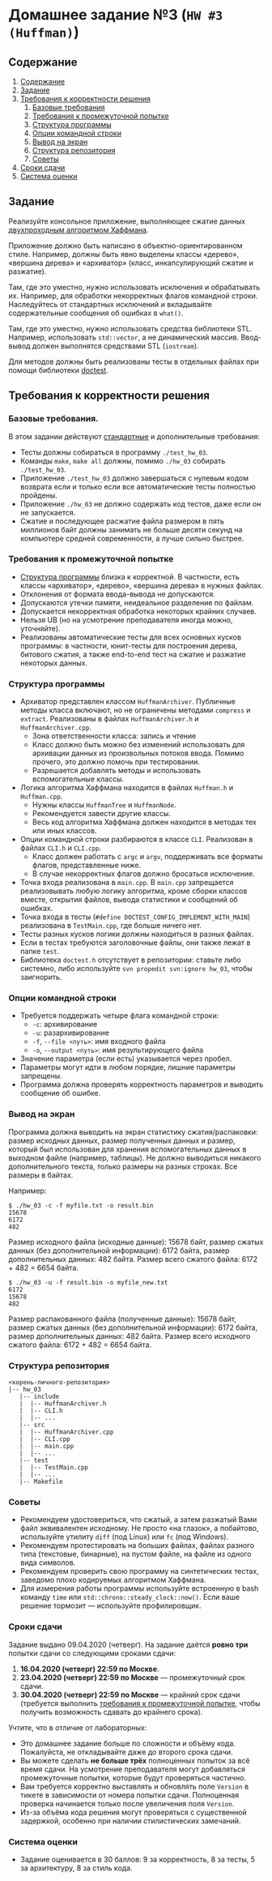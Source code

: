 #  Домашнее задание №3 (`HW #3 (Huffman)`)

## Содержание
1. [Содержание](#содержание)
1. [Задание](#задание)
1. [Требования к корректности решения](#требования-к-корректности-решения)
    1. [Базовые требования](#базовые-требования)
    1. [Требования к промежуточной попытке](#требования-к-промежуточной-попытке)
    1. [Структура программы](#структура-программы)
    1. [Опции командной строки](#опции-командной-строки)
    1. [Вывод на экран](#вывод-на-экран)
    1. [Структура репозитория](#структура-репозитория)
    1. [Советы](#советы)
1. [Сроки сдачи](#сроки-сдачи)
1. [Система оценки](#система-оценки)

## Задание
Реализуйте консольное приложение, выполняющее сжатие данных
[двухпроходным алгоритмом Хаффмана](https://neerc.ifmo.ru/wiki/index.php?title=%D0%90%D0%BB%D0%B3%D0%BE%D1%80%D0%B8%D1%82%D0%BC_%D0%A5%D0%B0%D1%84%D1%84%D0%BC%D0%B0%D0%BD%D0%B0).

Приложение должно быть написано в объектно-ориентированном стиле. Например, должны быть
явно выделены классы «дерево», «вершина дерева» и «архиватор» (класс, инкапсулирующий
сжатие и разжатие).

Там, где это уместно, нужно использовать исключения и обрабатывать их. Например, для
обработки некорректных флагов командной строки.
Наследуйтесь от стандартных исключений и вкладывайте содержательные сообщения об ошибках
в `what()`.

Там, где это уместно, нужно использовать средства библиотеки STL. Например, использовать
`std::vector`, а не динамический массив. Ввод-вывод должен выполнятся средствами STL
(`iostream`).

Для методов должны быть реализованы тесты в отдельных файлах при помощи библиотеки [doctest](https://github.com/onqtam/doctest).

## Требования к корректности решения
### Базовые требования.
В этом задании действуют [стандартные](../tasks-common) и дополнительные требования:

* Тесты должны собираться в программу `./test_hw_03`.
* Команды `make`, `make all` должны, помимо `./hw_03` собирать `./test_hw_03`.
* Приложение `./test_hw_03` должно завершаться с нулевым кодом возврата
  если и только если все автоматические тесты полностью пройдены.
* Приложение `./hw_03` не должно содержать код тестов, даже если он не запускается.
* Сжатие и последующее расжатие файла размером в пять миллионов байт должны занимать
  не больше десяти секунд на компьютере средней современности, а лучше сильно быстрее.

### Требования к промежуточной попытке
* [Структура программы](#структура-программы) близка к корректной.
  В частности, есть классы «архиватор», «дерево», «вершина дерева»
  в нужных файлах.
* Отклонения от формата ввода-вывода не допускаются.
* Допускаются утечки памяти, неидеальное разделение по файлам.
* Допускается некорректная обработка некоторых крайних случаев.
* Нельзя UB (но на усмотрение преподавателя иногда можно, уточняйте).
* Реализованы автоматические тесты для всех основных кусков программы:
  в частности, юнит-тесты для построения дерева, битового сжатия,
  а также end-to-end тест на сжатие и разжатие некоторых данных.

### Структура программы
* Архиватор представлен классом `HuffmanArchiver`. Публичные методы класса включают, но не ограничены методами `compress` и `extract`.
  Реализованы в файлах `HuffmanArchiver.h` и `HuffmanArchiver.cpp`.
  * Зона ответственности класса: запись и чтение 
  * Класс должно быть можно без изменений использовать для архивации данных из произвольных потоков ввода.
    Помимо прочего, это должно помочь при тестировании.
  * Разрешается добавлять методы и использовать вспомогательные классы.
* Логика алгоритма Хаффмана находится в файлах `Huffman.h` и `Huffman.cpp`.
  * Нужны классы `HuffmanTree` и `HuffmanNode`.
  * Рекомендуется завести другие классы.
  * Весь код алгоритма Хаффмана должен находится в методах тех или иных классов.
* Опции командной строки разбираются в классе `CLI`. Реализован в файлах `CLI.h` и `CLI.cpp`.
  * Класс должен работать с `argc` и `argv`, поддерживать все форматы флагов, представленные ниже.
  * В случае некорректных флагов должно бросаться исключение.
* Точка входа реализована в `main.cpp`.
  В `main.cpp` запрещается реализовывать любую логику алгоритма, кроме сборки классов вместе,
  открытия файлов, вывода статистики и сообщений об ошибках.
* Точка входа в тесты (`#define DOCTEST_CONFIG_IMPLEMENT_WITH_MAIN`) реализована в `TestMain.cpp`, где больше ничего нет.
* Тесты разных кусков логики должны находиться в разных файлах.
* Если в тестах требуются заголовочные файлы, они также лежат в папке `test`.
* Библиотека `doctest.h` отсутствует в репозитории: ставьте либо системно, либо используйте `svn propedit svn:ignore hw_03`, чтобы заигнорить.

### Опции командной строки
* Требуется поддержать четыре флага командной строки:
  * `-c`: архивирование
  * `-u`: разархивирование
  * `-f`, `--file <путь>`: имя входного файла
  * `-o`, `--output <путь>`: имя результирующего файла
* Значение параметра (если есть) указывается через пробел.
* Параметры могут идти в любом порядке, лишние параметры запрещены.
* Программа должна проверять корректность параметров и выводить сообщение об ошибке.

### Вывод на экран
Программа должна выводить на экран статистику сжатия/распаковки: размер исходных данных, размер полученных данных
и размер, который был использован для хранения вспомогательных данных в выходном файле (например, таблицы).
Не должно выводиться никакого дополнительного текста, только размеры на разных строках. Все размеры в байтах.

Например:
```
$ ./hw_03 -c -f myfile.txt -o result.bin
15678
6172
482
```
Размер исходного файла (исходные данные): 15678 байт, размер сжатых данных (без дополнительной информации):
6172 байта, размер дополнительных данных: 482 байта. Размер всего сжатого файла: 6172 + 482 = 6654 байта.

```
$ ./hw_03 -u -f result.bin -o myfile_new.txt
6172
15678
482
```
Размер распакованного файла (полученные данные): 15678 байт, размер сжатых данных (без дополнительной информации):
6172 байта, размер дополнительных данных: 482 байта. Размер всего исходного сжатого файла: 6172 + 482 = 6654 байта.

### Структура репозитория
```
<корень-личного-репозитория>
|-- hw_03
   |-- include
   |  |-- HuffmanArchiver.h
   |  |-- CLI.h
   |  |-- ...
   |-- src
   |  |-- HuffmanArchiver.cpp
   |  |-- CLI.cpp
   |  |-- main.cpp
   |  |-- ...
   |-- test
   |  |-- TestMain.cpp
   |  |-- ...
   |-- Makefile
```

### Советы
* Рекомендуем удостовериться, что сжатый, а затем разжатый Вами файл эквивалентен исходному.
  Не просто «на глазок», а побайтово, используйте утилиту `diff` (под Linux) или `fc` (под Windows).
* Рекомендуем протестировать на больших файлах, файлах разного типа (текстовые, бинарные), на пустом файле,
  на файле из одного вида символов.
* Рекомендуем проверить свою программу на синтетических тестах, заведомо плохо кодируемых алгоритмом Хаффмана.
* Для измерения работы программы используйте встроенную в bash команду `time` или `std::chrono::steady_clock::now()`.
  Если ваше решение тормозит — используйте профилировщик.

### Сроки сдачи
Задание выдано 09.04.2020 (четверг).
На задание даётся **ровно три** попытки сдачи со следующими сроками сдачи:

1. **16.04.2020 (четверг) 22:59 по Москве**.
1. **23.04.2020 (четверг) 22:59 по Москве** — промежуточный срок сдачи.
1. **30.04.2020 (четверг) 22:59 по Москве** — крайний срок сдачи
   (требуется выполнить [требования к промежуточной попытке](#требования-к-промежуточной-попытке),
   чтобы получить возможность сдавать до крайнего срока).

Учтите, что в отличие от лабораторных:

* Это домашнее задание больше по сложности и объёму кода.
  Пожалуйста, не откладывайте даже до второго срока сдачи.
* Вы можете сделать **не больше трёх** полноценных попыток за всё время сдачи.
  На усмотрение преподавателя могут добавляться промежуточные попытки,
  которые будут проверяться частично.
* Вам требуется корректно выставлять и обновлять поле `Version` в тикете в зависимости
  от номера попытки сдачи.
  Полноценная проверка начинается только после увеличения поля `Version`.
* Из-за объёма кода решения могут проверяться с существенной
  задержкой, особенно при наличии стилистических замечаний.

### Система оценки
* Задание оценивается в 30 баллов: 9 за корректность, 8 за тесты, 5 за архитектуру, 8 за стиль кода.
